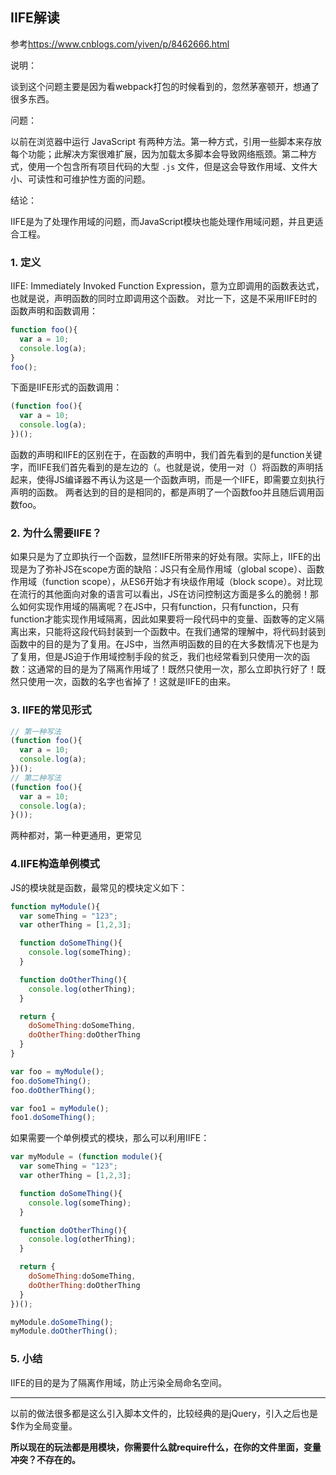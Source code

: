 ## IIFE解读

参考<https://www.cnblogs.com/yiven/p/8462666.html>

说明：

谈到这个问题主要是因为看webpack打包的时候看到的，忽然茅塞顿开，想通了很多东西。

问题：

以前在浏览器中运行 JavaScript 有两种方法。第一种方式，引用一些脚本来存放每个功能；此解决方案很难扩展，因为加载太多脚本会导致网络瓶颈。第二种方式，使用一个包含所有项目代码的大型 `.js` 文件，但是这会导致作用域、文件大小、可读性和可维护性方面的问题。

结论：

IIFE是为了处理作用域的问题，而JavaScript模块也能处理作用域问题，并且更适合工程。



### **1. 定义**
IIFE: Immediately Invoked Function Expression，意为立即调用的函数表达式，也就是说，声明函数的同时立即调用这个函数。
对比一下，这是不采用IIFE时的函数声明和函数调用：

```js
function foo(){
  var a = 10;
  console.log(a);
}
foo();
```

下面是IIFE形式的函数调用：

```js
(function foo(){
  var a = 10;
  console.log(a);
})();
```

函数的声明和IIFE的区别在于，在函数的声明中，我们首先看到的是function关键字，而IIFE我们首先看到的是左边的（。也就是说，使用一对（）将函数的声明括起来，使得JS编译器不再认为这是一个函数声明，而是一个IIFE，即需要立刻执行声明的函数。
两者达到的目的是相同的，都是声明了一个函数foo并且随后调用函数foo。



### **2. 为什么需要IIFE？**

​	如果只是为了立即执行一个函数，显然IIFE所带来的好处有限。实际上，IIFE的出现是为了弥补JS在scope方面的缺陷：JS只有全局作用域（global scope）、函数作用域（function scope），从ES6开始才有块级作用域（block scope）。对比现在流行的其他面向对象的语言可以看出，JS在访问控制这方面是多么的脆弱！那么如何实现作用域的隔离呢？在JS中，只有function，只有function，只有function才能实现作用域隔离，因此如果要将一段代码中的变量、函数等的定义隔离出来，只能将这段代码封装到一个函数中。
​	在我们通常的理解中，将代码封装到函数中的目的是为了复用。在JS中，当然声明函数的目的在大多数情况下也是为了复用，但是JS迫于作用域控制手段的贫乏，我们也经常看到只使用一次的函数：这通常的目的是为了隔离作用域了！既然只使用一次，那么立即执行好了！既然只使用一次，函数的名字也省掉了！这就是IIFE的由来。



### **3. IIFE的常见形式**

```js
// 第一种写法
(function foo(){
  var a = 10;
  console.log(a);
})();
// 第二种写法
(function foo(){
  var a = 10;
  console.log(a);
}());
```

两种都对，第一种更通用，更常见



### 4.**IIFE构造单例模式**

JS的模块就是函数，最常见的模块定义如下：

```js
function myModule(){
  var someThing = "123";
  var otherThing = [1,2,3];

  function doSomeThing(){
    console.log(someThing);
  }

  function doOtherThing(){
    console.log(otherThing);
  }

  return {
    doSomeThing:doSomeThing,
    doOtherThing:doOtherThing
  }
}

var foo = myModule();
foo.doSomeThing();
foo.doOtherThing();

var foo1 = myModule();
foo1.doSomeThing();
```

如果需要一个单例模式的模块，那么可以利用IIFE：

```js
var myModule = (function module(){
  var someThing = "123";
  var otherThing = [1,2,3];

  function doSomeThing(){
    console.log(someThing);
  }

  function doOtherThing(){
    console.log(otherThing);
  }

  return {
    doSomeThing:doSomeThing,
    doOtherThing:doOtherThing
  }
})();

myModule.doSomeThing();
myModule.doOtherThing();
```



### **5. 小结**
IIFE的目的是为了隔离作用域，防止污染全局命名空间。

---

以前的做法很多都是这么引入脚本文件的，比较经典的是jQuery，引入之后也是$作为全局变量。

**所以现在的玩法都是用模块，你需要什么就require什么，在你的文件里面，变量冲突？不存在的。**

